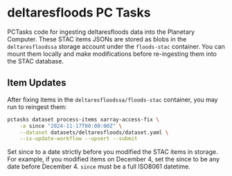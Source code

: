 # deltaresfloods PC Tasks

PCTasks code for ingesting deltaresfloods data into the Planetary Computer.
These STAC items JSONs are stored as blobs in the `deltaresfloodssa` storage account under the `floods-stac` container.
You can mount them locally and make modifications before re-ingesting them into the STAC database.

## Item Updates
After fixing items in the `deltaresfloodssa/floods-stac` container, you may run to reingest them:

```bash
pctasks dataset process-items xarray-access-fix \
    -a since "2024-11-17T00:00:00Z" \
    --dataset datasets/deltaresfloods/dataset.yaml \
    --is-update-workflow --upsert --submit
```

Set since to a date strictly before you modified the STAC items in storage.
For example, if you modified items on December 4, set the since to be any date before December 4.
`since` must be a full ISO8061 datetime.
